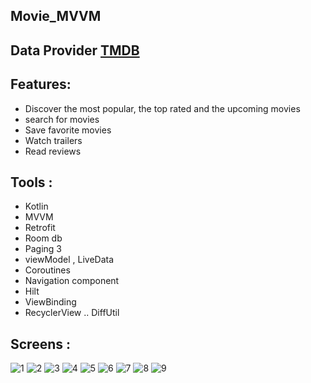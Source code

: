 ## Movie_MVVM

## Data Provider [TMDB](https://www.themoviedb.org/)

## Features:
- Discover the most popular, the top rated and the upcoming movies
- search for movies
- Save favorite movies 
- Watch trailers
- Read reviews

## Tools :       
* Kotlin
* MVVM
* Retrofit
* Room db
* Paging 3
* viewModel , LiveData
* Coroutines
* Navigation component 
* Hilt
* ViewBinding
* RecyclerView .. DiffUtil

## Screens :
![1](https://user-images.githubusercontent.com/38481452/145021971-311e0ac7-4391-485f-a610-0a3ce328fca9.jpg) ![2](https://user-images.githubusercontent.com/38481452/145021989-ad85689b-9e38-4d6f-9521-f79c9248b642.jpg) ![3](https://user-images.githubusercontent.com/38481452/145022009-6b953a5d-06b7-4817-9bb1-8714c5456807.jpg) ![4](https://user-images.githubusercontent.com/38481452/145022525-66622a96-157c-4f76-81ad-7b8806dae26d.jpg) ![5](https://user-images.githubusercontent.com/38481452/145022529-35ee20b9-9ac2-4fa4-963a-f49a958fa850.jpg) ![6](https://user-images.githubusercontent.com/38481452/145022540-c981654f-25cb-4194-ab73-fb494932488b.jpg) ![7](https://user-images.githubusercontent.com/38481452/145022639-d5d45ddf-be89-431d-b5c6-17d3798b7546.jpg) ![8](https://user-images.githubusercontent.com/38481452/145022649-7b7cde2d-5e15-4a03-99a4-1ea1f1ca77a6.jpg) ![9](https://user-images.githubusercontent.com/38481452/145022656-0da49c10-b536-4414-8acf-6a03f595a0df.jpg)
